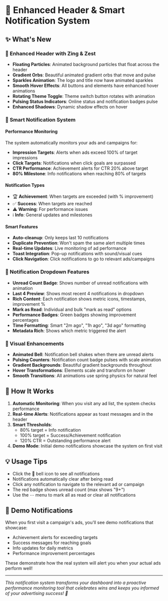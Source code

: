 # 🎉 Enhanced Header & Smart Notification System

## ✨ What's New

### 🌟 Enhanced Header with Zing & Zest
- **Floating Particles**: Animated background particles that float across the header
- **Gradient Orbs**: Beautiful animated gradient orbs that move and pulse
- **Sparkles Animation**: The logo and title now have animated sparkles
- **Smooth Hover Effects**: All buttons and elements have enhanced hover animations
- **Rotating Theme Toggle**: Theme switch button rotates with animation
- **Pulsing Status Indicators**: Online status and notification badges pulse
- **Enhanced Shadows**: Dynamic shadow effects on hover

### 🔔 Smart Notification System

#### Performance Monitoring
The system automatically monitors your ads and campaigns for:
- **Impression Targets**: Alerts when ads exceed 100% of target impressions
- **Click Targets**: Notifications when click goals are surpassed  
- **CTR Performance**: Achievement alerts for CTR 20% above target
- **80% Milestone**: Info notifications when reaching 80% of targets

#### Notification Types
- 🏆 **Achievement**: When targets are exceeded (with % improvement)
- ✅ **Success**: When targets are reached
- ⚠️ **Warning**: For performance issues  
- ℹ️ **Info**: General updates and milestones

#### Smart Features
- **Auto-cleanup**: Only keeps last 10 notifications
- **Duplicate Prevention**: Won't spam the same alert multiple times
- **Real-time Updates**: Live monitoring of ad performance
- **Toast Integration**: Pop-up notifications with sound/visual cues
- **Click Navigation**: Click notifications to go to relevant ads/campaigns

### 🎯 Notification Dropdown Features
- **Unread Count Badge**: Shows number of unread notifications with animation
- **Last 4 Preview**: Shows most recent 4 notifications in dropdown
- **Rich Content**: Each notification shows metric icons, timestamps, improvement %
- **Mark as Read**: Individual and bulk "mark as read" options
- **Performance Badges**: Green badges showing improvement percentages
- **Time Formatting**: Smart "2m ago", "1h ago", "3d ago" formatting
- **Metadata Rich**: Shows which metric triggered the alert

### 🎨 Visual Enhancements
- **Animated Bell**: Notification bell shakes when there are unread alerts
- **Pulsing Counters**: Notification count badge pulses with scale animation
- **Gradient Backgrounds**: Beautiful gradient backgrounds throughout
- **Hover Transformations**: Elements scale and transform on hover
- **Smooth Transitions**: All animations use spring physics for natural feel

## 🚀 How It Works

1. **Automatic Monitoring**: When you visit any ad list, the system checks performance
2. **Real-time Alerts**: Notifications appear as toast messages and in the header
3. **Smart Thresholds**: 
   - 80% target = Info notification
   - 100% target = Success/Achievement notification  
   - 120% CTR = Outstanding performance alert
4. **Demo Mode**: Initial demo notifications showcase the system on first visit

## 💡 Usage Tips

- Click the 🔔 bell icon to see all notifications
- Notifications automatically clear after being read
- Click any notification to navigate to the relevant ad or campaign
- The red badge shows unread count (max shows "9+")
- Use the ⋯ menu to mark all as read or clear all notifications

## 🎪 Demo Notifications
When you first visit a campaign's ads, you'll see demo notifications that showcase:
- Achievement alerts for exceeding targets
- Success messages for reaching goals  
- Info updates for daily metrics
- Performance improvement percentages

These demonstrate how the real system will alert you when your actual ads perform well!

---

*This notification system transforms your dashboard into a proactive performance monitoring tool that celebrates wins and keeps you informed of your advertising success! 🎊* 